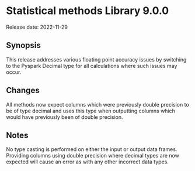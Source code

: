 # Statistical methods Library 9.0.0

Release date: 2022-11-29

## Synopsis

This release addresses various floating point accuracy issues by switching
to the Pyspark Decimal type for all calculations where such issues may
occur.

## Changes

All methods now expect columns which were previously double precision to be
of type decimal and uses this type when outputting columns which would have
previously been of double precision.

## Notes

No type casting is performed on either the input or output data frames.
Providing columns using double precision where decimal types are now
expected will cause an error as with any other incorrect data types.
